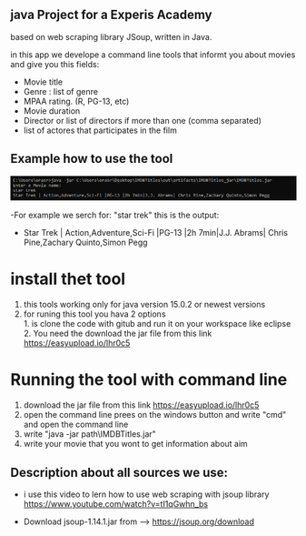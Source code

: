 ## java Project for a Experis Academy 

based on web scraping library JSoup, written in Java. 

in this app we develope a command line tools that informt you about movies and give you this fields:

- Movie title 
- Genre : list of genre
- MPAA rating. (R, PG-13, etc)
- Movie duration
- Director or list of directors if more than one (comma separated)
- list of actores that participates in the film

        
## Example how to use the tool
![example](/src/pic/scren.png "example") 

-For example we serch for: "star trek"
this is the output:    
- Star Trek | Action,Adventure,Sci-Fi |PG-13 |2h 7min|J.J. Abrams| Chris Pine,Zachary Quinto,Simon Pegg

# install thet tool
1. this tools working only for java version 15.0.2 or newest versions
2. for runing this tool you hava 2 options    
         1. is clone the code with gitub and run it on your workspace like eclipse
         2. You need the download the jar file from this link https://easyupload.io/lhr0c5

# Running the tool with command line
1. download the jar file from this link https://easyupload.io/lhr0c5
2. open the command line prees on the windows button and write "cmd" and open the command line 
3. write "java -jar  path\IMDBTitles.jar"
4. write your movie that you wont to get information about aim


## Description about all sources we use:
-  i use this video to lern how to use web scraping with jsoup library https://www.youtube.com/watch?v=tI1qGwhn_bs  

-  Download jsoup-1.14.1.jar from --> https://jsoup.org/download 




